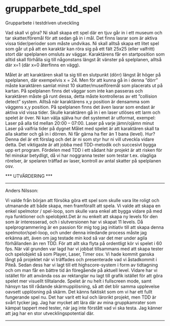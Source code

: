# grupparbete_tdd_spel
Grupparbete i testdriven utveckling

Vad skall vi göra? 
Ni skall skapa ett spel där en tjuv går in i ett museum och tar skatter/föremål för att sedan gå in i mål. Det finns lasrar som är aktiva vissa tider/perioder  som måste undvikas. 
Ni skall alltså skapa ett litet spel som går ut på att en karaktär kan röra sig på ett fält 25x25 (eller valfritt) stort där spelplanen omsluts av väggar.
Karaktärens får en startposition som alltid skall förhålla sig till någonstans längst åt vänster på spelplanen, alltså där x=1 (där x=0 återfinns en vägg).

Målet är att karaktären skall ta sig till en slutpunkt (dörr) längst åt höger på spelplanen, där exempelvis  x = 24. Men för att kunna gå in i denna ”dörr” måste karaktären samlat minst 10 skatter/museiföremål som placerats ut på kartan. 
På spelplanen finns det väggar som inte kan passeras och karaktären måste gå runt dessa, detta måste kontrolleras av ett ”collision detect” system. Alltså när karaktärens x,y position är densamma som väggens x,y position.
På spelplanen finns det även lasrar som endast är aktiva vid vissa tider. Skulle karaktären gå in i en laser utlöses ett larm och spelet är över.
Ni kan välja själva hur det systemet är utformat, exempel:
Laser på alla tid mellan 20:00 – 07:00. 
Laser på varje jämn/ojämn minut
Laser på valfria tider på dygnet
Målet med spelet är att karaktären skall ta alla skatter och gå in i dörren. Ni får gärna ha fler än 1 bana (level).
Hur?
Denna del är ett förslag och det är ni som styr hur ni vill utveckla vidare detta. Det viktigaste är att jobba med TDD-metodik och succesivt bygga upp ert program. Fördelen med TDD i ett sådant här projekt är att risken för fel minskar betydligt, då vi har noggranna tester som testar t.ex. olagliga rörelser, är spelaren träffad av laser, kontroll av antal skatter på spelplanen osv.


*** UTVÄRDERING ***


*************************************************************************************************************************************
Anders Nilsson:

Vi valde från början att försöka göra ett spel som skulle vara lite roligt och utmanande att både skapa, men framförallt att spela.
Vi valde att skapa en enkel spelmotor / spel-loop, som skulle vara enkel att bygga vidare på med nya funktioner och spelobjekt.Det är nu enkelt att skapa ny levels för den som är interesserad, och i slutversionen har vi skapat 11 levels.
Då spelprogrammering är en passion för mig tog jag initiativ till att skapa denna spelmotor/spel-loop, och under denna inledande process måste jag erkänna att, även om jag testade min kod så var det mer under agila förhållanden än ren TDD. För att allt ska flyta på ordentligt kör vi spelet i 60 fps.
När väl grunden var lagd har vi jobbat tillsammans med att skapa tester och spelobjekt så som Player, Laser, Timer osv.
Vi hade kommit ganska långt på projektet när vi träffades och presenterade vad vi åstadkommit i Piteå. 
Sedan dess har vi lagt till ett highscore-system i form av tidtagning och om man får en bättre tid än föregående på aktuell level.
Vidare har vi istället för att använda oss av rektanglar nu lagt till grafik istället för att göra spelet mer visuellt tilltalande.
Spelet är nu helt i fullscreen mode, samt hänsyn tas till rådande skärmupplösning, så att det blir samma upplevelse oavsett upplösning på skärm.
Det känns faktiskt som om vi har ett fullt fungerande spel nu.
Det har varit ett kul och lärorikt projekt, men TDD är svårt tycker jag. Jag har mycket att lära där av mina gruppkamrater som kämpat tappert med tester, när jag inte förstått vad vi ska testa. Jag känner att jag har en stor utvecklingspotential där.
***************************************************************************************************************************************
